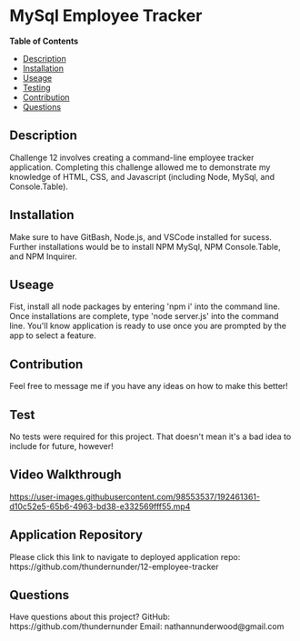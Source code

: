 <h1>MySql Employee Tracker</h1> 

<strong>Table of Contents</strong>
* [Description](#description)
* [Installation](#installation)
* [Useage](#useage)
* [Testing](#test)
* [Contribution](#contribution)
* [Questions](#questions)

<h2>Description</h2>
<p>Challenge 12 involves creating a command-line employee tracker application. Completing this challenge allowed me to demonstrate my knowledge of HTML, CSS, and Javascript (including Node, MySql, and Console.Table).</p> 

<h2>Installation</h2>
<p>Make sure to have GitBash, Node.js, and VSCode installed for sucess. Further installations would be to install NPM MySql, NPM Console.Table, and NPM Inquirer.</p>

<h2>Useage</h2>
<p>Fist, install all node packages by entering 'npm i' into the command line. Once installations are complete, type 'node server.js' into the command line. You'll know application is ready to use once you are prompted by the app to select a feature.</p>

<h2>Contribution</h2>
<p>Feel free to message me if you have any ideas on how to make this better!</p>

<h2>Test</h2>
<p>No tests were required for this project. That doesn't mean it's a bad idea to include for future, however!</p>

<h2>Video Walkthrough</h2>


https://user-images.githubusercontent.com/98553537/192461361-d10c52e5-65b6-4963-bd38-e332569fff55.mp4


<h2>Application Repository</h2>
<p>Please click this link to navigate to deployed application repo: https://github.com/thundernunder/12-employee-tracker</p>

<h2>Questions</h2>
<p>Have questions about this project?
GitHub: https://github.com/thundernunder
Email: nathannunderwood@gmail.com</p>
